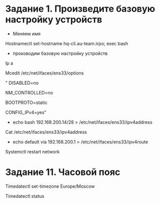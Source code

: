 # Задание 1. Произведите базовую настройку устройств

* Меняем имя
  
Hostnamectl set-hostname hq-cli.au-team.irpo; exec bash

* производим базовую настройку устройств
  
Ip a

Mcedit /etc/net/ifaces/ens33/options

" DISABLED=no 

NM_CONTROLLED=no 

BOOTPROTO=static 

CONFIG_IPv4=yes"

* echo bash 192.168.200.14/28 > /etc/net/ifaces/ens33/ipv4address
  
Cat /etc/net/ifaces/ens33/ipv4address

* echo default via 192.168.200.1 > /etc/net/ifaces/ens33/ipv4route
  
Systemctl restart network

# Задание 11. Часовой пояс

Timedatectl set-timezone Europe/Moscow

Timedatectl status
